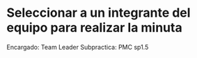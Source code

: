 # Seleccionar a un integrante del equipo para realizar la minuta

Encargado: Team Leader
Subpractica: PMC sp1.5